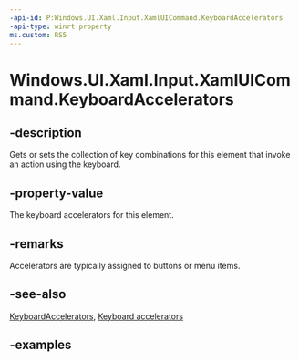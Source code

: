 ```yaml
---
-api-id: P:Windows.UI.Xaml.Input.XamlUICommand.KeyboardAccelerators
-api-type: winrt property
ms.custom: RS5
---
```


<!-- Property syntax.
public IVector<KeyboardAccelerator> KeyboardAccelerators { get; }
-->

# Windows.UI.Xaml.Input.XamlUICommand.KeyboardAccelerators

## -description

Gets or sets the collection of key combinations for this element that invoke an action using the keyboard.

## -property-value

The keyboard accelerators for this element.

## -remarks

Accelerators are typically assigned to buttons or menu items.

## -see-also

[KeyboardAccelerators](../windows.ui.xaml/uielement_keyboardaccelerators.md), [Keyboard accelerators](https://docs.microsoft.com/en-us/windows/uwp/design/input/keyboard-accelerators)

## -examples

